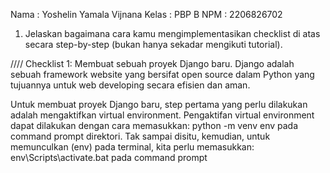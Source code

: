 Nama    :   Yoshelin Yamala Vijnana
Kelas   :   PBP B
NPM     :   2206826702

1. Jelaskan bagaimana cara kamu mengimplementasikan checklist di atas secara step-by-step (bukan hanya sekadar mengikuti tutorial).

//// Checklist 1:  Membuat sebuah proyek Django baru.
Django adalah sebuah framework website yang bersifat open source dalam Python yang tujuannya untuk web developing secara efisien dan aman.

Untuk membuat proyek Django baru, step pertama yang perlu dilakukan adalah mengaktifkan virtual environment. Pengaktifan virtual environment dapat dilakukan dengan cara memasukkan:
        python -m venv env 
    pada command prompt direktori. Tak sampai disitu, kemudian, untuk memunculkan (env) pada terminal, kita perlu memasukkan: env\Scripts\activate.bat
    pada command prompt